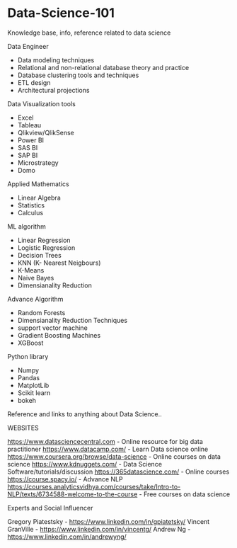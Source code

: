 # Data-Science-101
Knowledge base, info, reference related to data science

Data Engineer
  - Data modeling techniques
  - Relational and non-relational database theory and practice
  - Database clustering tools and techniques
  - ETL design
  - Architectural projections

Data Visualization tools
   - Excel
   - Tableau
   - Qlikview/QlikSense
   - Power BI
   - SAS BI
   - SAP BI
   - Microstrategy
   - Domo


Applied Mathematics
   - Linear Algebra
   - Statistics
   - Calculus

ML algorithm
  - Linear Regression
  - Logistic Regression
  - Decision Trees
  - KNN (K- Nearest Neigbours)
  - K-Means
  - Naive Bayes
  - Dimensianality Reduction 

  Advance Algorithm  
  - Random Forests
  - Dimensianality Reduction Techniques   
  - support vector machine
  - Gradient Boosting Machines
  - XGBoost

Python library
   - Numpy
   - Pandas
   - MatplotLib
   - Scikit learn
   - bokeh


Reference and links to anything about Data Science..

WEBSITES

https://www.datasciencecentral.com  - Online resource for big data practitioner
https://www.datacamp.com/  - Learn Data science online
https://www.coursera.org/browse/data-science - Online courses on data science
https://www.kdnuggets.com/ -  Data Science Software/tutorials/discussion
https://365datascience.com/ - Online courses
https://course.spacy.io/ - Advance NLP
https://courses.analyticsvidhya.com/courses/take/Intro-to-NLP/texts/6734588-welcome-to-the-course  - Free courses on data science


Experts and Social Influencer

Gregory Piatestsky - https://www.linkedin.com/in/gpiatetsky/
Vincent GranVille  - https://www.linkedin.com/in/vincentg/
Andrew Ng - https://www.linkedin.com/in/andrewyng/

